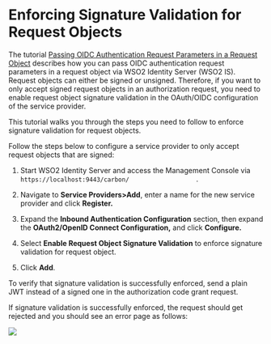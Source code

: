 # Enforcing Signature Validation for Request Objects

The tutorial [Passing OIDC Authentication Request Parameters in a
Request
Object](_Passing_OIDC_Authentication_Request_Parameters_in_a_Request_Object_)
describes how you can pass OIDC authentication request parameters in a
request object via WSO2 Identity Server (WSO2 IS). Request objects can
either be signed or unsigned. Therefore, if you want to only accept
signed request objects in an authorization request, you need to enable
request object signature validation in the OAuth/OIDC configuration of
the service provider.

This tutorial walks you through the steps you need to follow to enforce
signature validation for request objects.

Follow the steps below to configure a service provider to only accept
request objects that are signed:

1.  Start WSO2 Identity Server and access the Management Console via
    `                     https://localhost:9443/carbon/                   `
    .
2.  Navigate to **Service Providers\>Add**, enter a name for the new
    service provider and click **Register.**
3.  Expand the **Inbound Authentication Configuration** section, then
    expand the **OAuth2/OpenID Connect Configuration,** and click
    **Configure.**

4.  Select **Enable Request Object Signature Validation** to enforce
    signature validation for request object.
5.  Click **Add**.

To verify that signature validation is successfully enforced, send a
plain JWT instead of a signed one in the authorization code grant
request.

If signature validation is successfully enforced, the request should get
rejected and you should see an error page as follows:

![](attachments/103331573/103331574.png)

